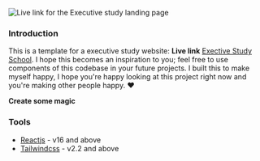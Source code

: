 ![Live link for the Executive study landing page](https://res.cloudinary.com/morelmiles/image/upload/v1637015429/Screenshot_277_d9o2zl.png)

### Introduction

This is a template for a executive study website: **Live link** [Exective Study School](https://exec-study.netlify.app//). I hope this becomes an inspiration to you; feel free to use components of this codebase in your future projects. I built this to make myself happy, I hope you're happy looking at this project right now and you're making other people happy. ❤️

**Create some magic**

### Tools

- [Reactjs](https://reactjs.org) - v16 and above
- [Tailwindcss](https://tailwindcss.com) - v2.2 and above
